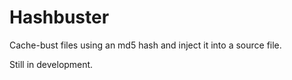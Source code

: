 # Hashbuster
Cache-bust files using an md5 hash and inject it into a source file.

Still in development.
